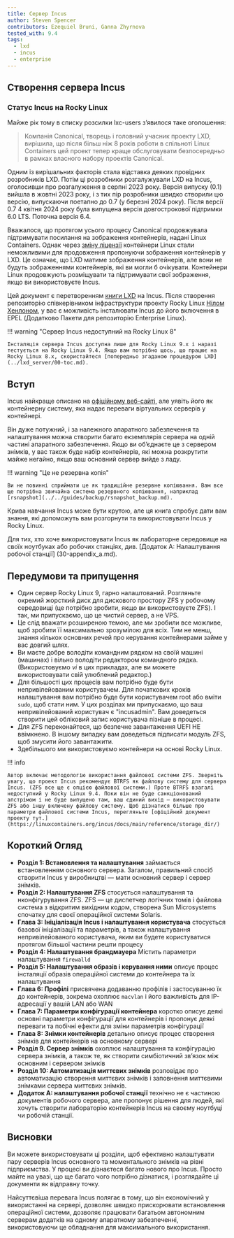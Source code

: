 ```yaml
---
title: Сервер Incus
author: Steven Spencer
contributors: Ezequiel Bruni, Ganna Zhyrnova
tested_with: 9.4
tags:
  - lxd
  - incus
  - enterprise
---
```


## Створення сервера Incus

### Статус Incus на Rocky Linux

Майже рік тому в списку розсилки lxc-users з’явилося таке оголошення:

> Компанія Canonical, творець і головний учасник проекту LXD, вирішила, що після більш ніж 8 років роботи в спільноті Linux Containers цей проект тепер краще обслуговувати безпосередньо в рамках власного набору проектів Canonical.

Одним із вирішальних факторів стала відставка деяких провідних розробників LXD. Потім ці розробники розгалужували LXD на Incus, оголосивши про розгалуження в серпні 2023 року. Версія випуску (0.1) вийшла в жовтні 2023 року, і з тих пір розробники швидко створили цю версію, випускаючи поетапно до 0.7 (у березні 2024 року). Після версії 0.7 4 квітня 2024 року була випущена версія довгострокової підтримки 6.0 LTS. Поточна версія 6.4.

Вважалося, що протягом усього процесу Canonical продовжувала підтримувати посилання на зображення контейнерів, надані Linux Containers. Однак через [зміну ліцензії](https://stgraber.org/2023/12/12/lxd-now-re-licensed-and-under-a-cla/) контейнери Linux стали неможливими для продовження пропонуючи зображення контейнерів у LXD. Це означає, що LXD матиме зображення контейнерів, але вони не будуть зображеннями контейнерів, які ви могли б очікувати. Контейнери Linux продовжують розміщувати та підтримувати свої зображення, якщо ви використовуєте Incus.

Цей документ є перетворенням [книги LXD](../lxd_server/00-toc.md) на Incus. Після створення репозиторію співкерівником інфраструктури проекту Rocky Linux [Нілом Хенлоном](https://wiki.rockylinux.org/team/infrastructure/), у вас є можливість інсталювати Incus до його включення в EPEL (Додатково Пакети для репозиторію Enterprise Linux).

!!! warning "Сервер Incus недоступний на Rocky Linux 8"

```
Інсталяція сервера Incus доступна лише для Rocky Linux 9.x і наразі тестується на Rocky Linux 9.4. Якщо вам потрібно щось, що працює на Rocky Linux 8.x, скористайтеся [попередньо згаданою процедурою LXD](../lxd_server/00-toc.md).
```

## Вступ

Incus найкраще описано на [офіційному веб-сайті](https://linuxcontainers.org/incus/), але уявіть його як контейнерну систему, яка надає переваги віртуальних серверів у контейнері.

Він дуже потужний, і за належного апаратного забезпечення та налаштування можна створити багато екземплярів сервера на одній частині апаратного забезпечення. Якщо ви об’єднаєте це з сервером знімків, у вас також буде набір контейнерів, які можна розкрутити майже негайно, якщо ваш основний сервер вийде з ладу.

!!! warning "Це не резервна копія"

```
Ви не повинні сприймати це як традиційне резервне копіювання. Вам все ще потрібна звичайна система резервного копіювання, наприклад [rsnapshot](../../guides/backup/rsnapshot_backup.md).
```

Крива навчання Incus може бути крутою, але ця книга спробує дати вам знання, які допоможуть вам розгорнути та використовувати Incus у Rocky Linux.

Для тих, хто хоче використовувати Incus як лабораторне середовище на своїх ноутбуках або робочих станціях, див. [Додаток A: Налаштування робочої станції] (30-appendix_a.md).

## Передумови та припущення

- Один сервер Rocky Linux 9, гарно налаштований. Розгляньте окремий жорсткий диск для дискового простору ZFS у робочому середовищі (це потрібно зробити, якщо ви використовуєте ZFS). І так, ми припускаємо, що це чистий сервер, а не VPS.
- Це слід вважати розширеною темою, але ми зробили все можливе, щоб зробити її максимально зрозумілою для всіх. Тим не менш, знання кількох основних речей про керування контейнерами займе у вас довгий шлях.
- Ви маєте добре володіти командним рядком на своїй машині (машинах) і вільно володіти редактором командного рядка. (Використовуємо _vi_ в цих прикладах, але ви можете використовувати свій улюблений редактор.)
- Для більшості цих процесів вам потрібно буде бути непривілейованим користувачем. Для початкових кроків налаштування вам потрібно буде бути користувачем root або вміти `sudo`, щоб стати ним. У цих розділах ми припускаємо, що ваш непривілейований користувач є "incusadmin". Вам доведеться створити цей обліковий запис користувача пізніше в процесі.
- Для ZFS переконайтеся, що безпечне завантаження UEFI НЕ ввімкнено. В іншому випадку вам доведеться підписати модуль ZFS, щоб змусити його завантажити.
- Здебільшого ми використовуємо контейнери на основі Rocky Linux.

!!! info

```
Автор включає методологію використання файлової системи ZFS. Зверніть увагу, що проект Incus рекомендує BTRFS як файлову систему для сервера Incus. (ZFS все ще є опцією файлової системи.) Проте BTRFS взагалі недоступний у Rocky Linux 9.4. Поки він не буде санкціонований апстрімом і не буде випущено там, ваш єдиний вихід — використовувати ZFS або іншу включену файлову систему. Щоб дізнатися більше про параметри файлової системи Incus, перегляньте [офіційний документ проекту тут.](https://linuxcontainers.org/incus/docs/main/reference/storage_dir/)  
```

## Короткий Огляд

- **Розділ 1: Встановлення та налаштування** займається встановленням основного сервера. Загалом, правильний спосіб створити Incus у виробництві — мати основний сервер і сервер знімків.
- **Розділ 2: Налаштування ZFS** стосується налаштування та нконфігурування ZFS. ZFS — це диспетчер логічних томів і файлова система з відкритим вихідним кодом, створена Sun Microsystems спочатку для своєї операційної системи Solaris.
- **Глава 3: Ініціалізація Incus і налаштування користувача** стосується базової ініціалізації та параметрів, а також налаштування непривілейованого користувача, яким ви будете користуватися протягом більшої частини решти процесу
- **Розділ 4: Налаштування брандмауера** Містить параметри налаштування `firewalld`
- **Розділ 5: Налаштування образів і керування ними** описує процес інсталяції образів операційної системи до контейнера та їх налаштування
- **Глава 6: Профілі** присвячена додаванню профілів і застосуванню їх до контейнерів, зокрема охоплює `macvlan` і його важливість для IP-адресації у вашій LAN або WAN
- **Глава 7: Параметри конфігурації контейнера** коротко описує деякі основні параметри конфігурації для контейнерів і пропонує деякі переваги та побічні ефекти для зміни параметрів конфігурації
- **Глава 8: Знімки контейнерів** детально описує процес створення знімків для контейнерів на основному сервері
- **Розділ 9. Сервер знімків** охоплює налаштування та конфігурацію сервера знімків, а також те, як створити симбіотичний зв’язок між основним і сервером знімків
- **Розділ 10: Автоматизація миттєвих знімків** розповідає про автоматизацію створення миттєвих знімків і заповнення миттєвими знімками сервера миттєвих знімків.
- **Додаток A: налаштування робочої станції** технічно не є частиною документів робочого сервера, але пропонує рішення для людей, які хочуть створити лабораторію контейнерів Incus на своєму ноутбуці чи робочій станції.

## Висновки

Ви можете використовувати ці розділи, щоб ефективно налаштувати пару серверів Incus основного та моментального знімків на рівні підприємства. У процесі ви дізнаєтеся багато нового про Incus. Просто майте на увазі, що ще багато чого потрібно дізнатися, і розглядайте ці документи як відправну точку.

Найсуттєвіша перевага Incus полягає в тому, що він економічний у використанні на сервері, дозволяє швидко прискорювати встановлення операційної системи, дозволяє працювати багатьом автономним серверам додатків на одному апаратному забезпеченні, використовуючи це обладнання для максимального використання.
